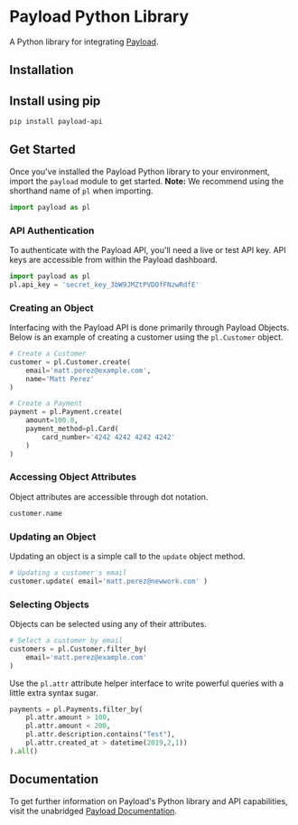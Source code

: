 # Payload Python Library

A Python library for integrating [Payload](https://payload.co).

## Installation

## Install using pip

```bash
pip install payload-api
```

## Get Started

Once you've installed the Payload Python library to your environment,
import the `payload` module to get started. **Note:** We recommend
using the shorthand name of `pl` when importing.

```python
import payload as pl
```

### API Authentication

To authenticate with the Payload API, you'll need a live or test API key. API
keys are accessible from within the Payload dashboard.

```python
import payload as pl
pl.api_key = 'secret_key_3bW9JMZtPVDOfFNzwRdfE'
```

### Creating an Object

Interfacing with the Payload API is done primarily through Payload Objects. Below is an example of
creating a customer using the `pl.Customer` object.


```python
# Create a Customer
customer = pl.Customer.create(
	email='matt.perez@example.com',
	name='Matt Perez'
)
```


```python
# Create a Payment
payment = pl.Payment.create(
    amount=100.0,
    payment_method=pl.Card(
        card_number='4242 4242 4242 4242'
    )
)
```

### Accessing Object Attributes

Object attributes are accessible through dot notation.

```python
customer.name
```

### Updating an Object

Updating an object is a simple call to the `update` object method.

```python
# Updating a customer's email
customer.update( email='matt.perez@newwork.com' )
```

### Selecting Objects

Objects can be selected using any of their attributes.

```python
# Select a customer by email
customers = pl.Customer.filter_by(
    email='matt.perez@example.com'
)
```

Use the `pl.attr` attribute helper
interface to write powerful queries with a little extra syntax sugar.

```python
payments = pl.Payments.filter_by(
    pl.attr.amount > 100,
    pl.attr.amount < 200,
    pl.attr.description.contains("Test"),
    pl.attr.created_at > datetime(2019,2,1))
).all()
```

## Documentation

To get further information on Payload's Python library and API capabilities,
visit the unabridged [Payload Documentation](https://docs.payload.co/?python).
